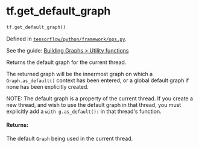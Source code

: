 <div itemscope itemtype="http://developers.google.com/ReferenceObject">
<meta itemprop="name" content="tf.get_default_graph" />
</div>

# tf.get_default_graph

``` python
tf.get_default_graph()
```



Defined in [`tensorflow/python/framework/ops.py`](https://www.tensorflow.org/code/tensorflow/python/framework/ops.py).

See the guide: [Building Graphs > Utility functions](../../../api_guides/python/framework.md#Utility_functions)

Returns the default graph for the current thread.

The returned graph will be the innermost graph on which a
`Graph.as_default()` context has been entered, or a global default
graph if none has been explicitly created.

NOTE: The default graph is a property of the current thread. If you
create a new thread, and wish to use the default graph in that
thread, you must explicitly add a `with g.as_default():` in that
thread's function.

#### Returns:

The default `Graph` being used in the current thread.